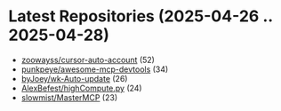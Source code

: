 # Latest Repositories (2025-04-26 .. 2025-04-28)

- [zoowayss/cursor-auto-account](https://github.com/zoowayss/cursor-auto-account) (52)
- [punkpeye/awesome-mcp-devtools](https://github.com/punkpeye/awesome-mcp-devtools) (34)
- [byJoey/wk-Auto-update](https://github.com/byJoey/wk-Auto-update) (26)
- [AlexBefest/highCompute.py](https://github.com/AlexBefest/highCompute.py) (24)
- [slowmist/MasterMCP](https://github.com/slowmist/MasterMCP) (23)
